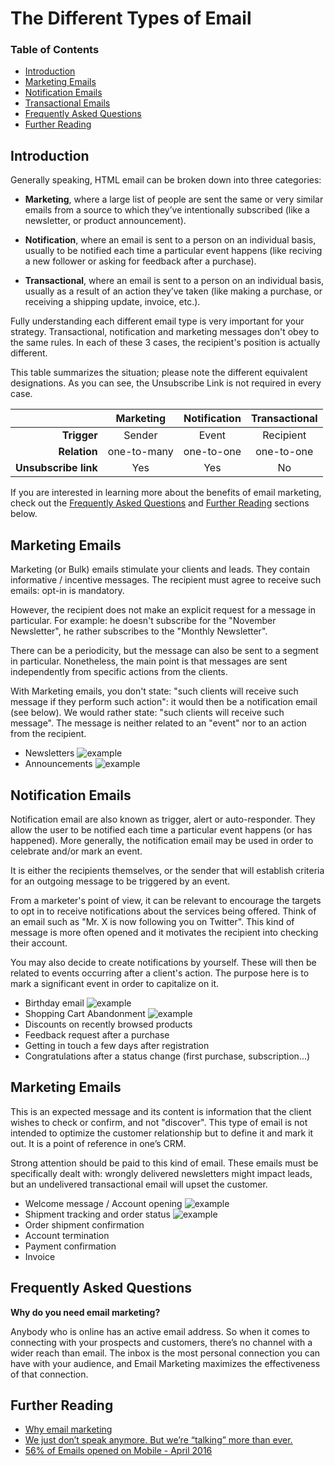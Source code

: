 # The Different Types of Email

### Table of Contents

* [Introduction](https://github.com/CoffeeAndEmails/types-of-email/blob/master/README.md#introduction)
* [Marketing Emails](https://github.com/CoffeeAndEmails/types-of-email/blob/master/README.md#marketing-emails)
* [Notification Emails](https://github.com/CoffeeAndEmails/types-of-email/blob/master/README.md#notification-emails)
* [Transactional Emails](https://github.com/CoffeeAndEmails/types-of-email/blob/master/README.md#transactional-emails)
* [Frequently Asked Questions](https://github.com/CoffeeAndEmails/types-of-email/blob/master/README.md#frequently-asked-questions)
* [Further Reading](https://github.com/CoffeeAndEmails/types-of-email/blob/master/README.md#further-reading)



## Introduction

Generally speaking, HTML email can be broken down into three categories:

* __Marketing__, where a large list of people are sent the same or very similar emails from a source to which they’ve intentionally subscribed (like a newsletter, or product announcement). 

* __Notification__, where an email is sent to a person on an individual basis, usually to be notified each time a particular event happens (like reciving a new follower or asking for feedback after a purchase).

* __Transactional__, where an email is sent to a person on an individual basis, usually as a result of an action they’ve taken (like making a purchase, or receiving a shipping update, invoice, etc.).

Fully understanding each different email type is very important for your strategy. Transactional, notification and marketing messages don't obey to the same rules. In each of these 3 cases, the recipient's position is actually different. 

This table summarizes the situation; please note the different equivalent designations. As you can see, the Unsubscribe Link is not required in every case.

|  | Marketing | Notification | Transactional |
| ---: | :---: | :---: | :---: |
| **Trigger**          | Sender      | Event      | Recipient  |
| **Relation**         | one-to-many | one-to-one | one-to-one |
| **Unsubscribe link** | Yes         | Yes        | No         |


If you are interested in learning more about the benefits of email marketing, check out the [Frequently Asked Questions](https://github.com/CoffeeAndEmails/types-of-email/blob/master/README.md#frequently-asked-questions) and [Further Reading](https://github.com/CoffeeAndEmails/types-of-email/blob/master/README.md#further-reading) sections below.



## Marketing Emails

Marketing (or Bulk) emails stimulate your clients and leads. They contain informative / incentive messages. The recipient must agree to receive such emails: opt-in is mandatory.

However, the recipient does not make an explicit request for a message in particular. For example: he doesn't subscribe for the "November Newsletter", he rather subscribes to the "Monthly Newsletter".

There can be a periodicity, but the message can also be sent to a segment in particular. Nonetheless, the main point is that messages are sent independently from specific actions from the clients.

With Marketing emails, you don't state: "such clients will receive such message if they perform such action": it would then be a notification email (see below). We would rather state: "such clients will receive such message". The message is neither related to an "event" nor to an action from the recipient.

* Newsletters ![example](#)
* Announcements ![example](#)



## Notification Emails

Notification email are also known as trigger, alert or auto-responder. They allow the user to be notified each time a particular event happens (or has happened). More generally, the notification email may be used in order to celebrate and/or mark an event.

It is either the recipients themselves, or the sender that will establish criteria for an outgoing message to be triggered by an event.

From a marketer's point of view, it can be relevant to encourage the targets to opt in to receive notifications about the services being offered. Think of an email such as "Mr. X is now following you on Twitter". This kind of message is more often opened and it motivates the recipient into checking their account.

You may also decide to create notifications by yourself. These will then be related to events occurring after a client's action. The purpose here is to mark a significant event in order to capitalize on it.

* Birthday email ![example](#)
* Shopping Cart Abandonment ![example](#)
* Discounts on recently browsed products
* Feedback request after a purchase 
* Getting in touch a few days after registration
* Congratulations after a status change (first purchase, subscription...)



## Marketing Emails

This is an expected message and its content is information that the client wishes to check or confirm, and not "discover". This type of email is not intended to optimize the customer relationship but to define it and mark it out. It is a point of reference in one’s CRM.

Strong attention should be paid to this kind of email. These emails must be specifically dealt with: wrongly delivered newsletters might impact leads, but an undelivered transactional email will upset the customer.

* Welcome message / Account opening ![example](#)
* Shipment tracking and order status ![example](#)
* Order shipment confirmation
* Account termination
* Payment confirmation
* Invoice



## Frequently Asked Questions

**Why do you need email marketing?**

Anybody who is online has an active email address. So when it comes to connecting with your prospects and customers, there’s no channel with a wider reach than email. The inbox is the most personal connection you can have with your audience, and Email Marketing maximizes the effectiveness of that connection.



## Further Reading

* [Why email marketing](https://www.campaignmonitor.com/resources/guides/why-email/)
* [We just don’t speak anymore. But we’re “talking” more than ever.](http://attentiv.com/we-dont-speak/-)
* [56% of Emails opened on Mobile - April 2016](https://litmus.com/blog/mobile-rises-to-56-market-share-longest-sustained-growth-in-2016)
